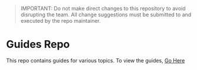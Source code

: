 > IMPORTANT: Do not make direct changes to this repository to avoid disrupting the team. All change suggestions must be submitted to and executed by the repo maintainer.

# Guides Repo
This repo contains guides for various topics. 
To view the guides, [Go Here](https://cloudypediaresources.github.io/ApigeeDesignGuidelines) 

